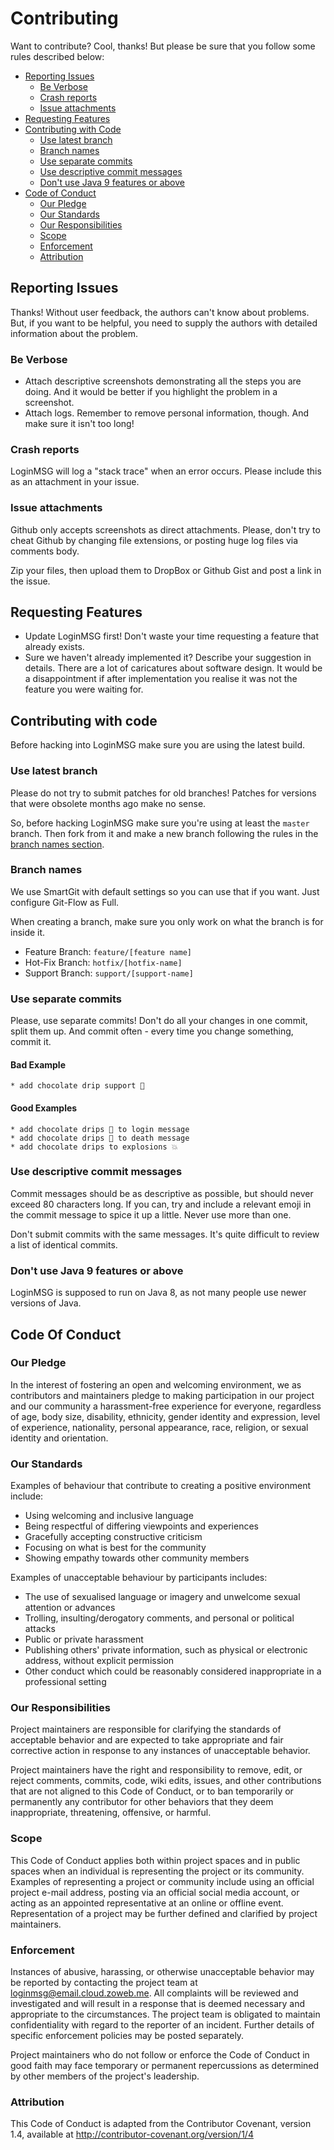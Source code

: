 # Contributing
Want to contribute? Cool, thanks! But please be sure that you follow some rules described below:

- [Reporting Issues](#reporting-issues)
  - [Be Verbose](#be-verbose)
  - [Crash reports](#crash-reports)
  - [Issue attachments](#issue-attachments)
- [Requesting Features](#requesting-features)
- [Contributing with Code](#contributing-with-code)
  - [Use latest branch](#use-latest-branch)
  - [Branch names](#branch-names)
  - [Use separate commits](#use-separate-commits)
  - [Use descriptive commit messages](#use-descriptive-commit-messages)
  - [Don't use Java 9 features or above](#dont-use-java-9-features-or-above)
- [Code of Conduct](#code-of-conduct)
  - [Our Pledge](#our-pledge)
  - [Our Standards](#our-standards)
  - [Our Responsibilities](#our-responsibilities)
  - [Scope](#scope)
  - [Enforcement](#enforcement)
  - [Attribution](#attribution)

## Reporting Issues
Thanks! Without user feedback, the authors can't know about problems. But, if you want to be helpful, you need to supply
the authors with detailed information about the problem.

### Be Verbose
- Attach descriptive screenshots demonstrating all the steps you are doing. And it would be better if you highlight the
  problem in a screenshot.
- Attach logs. Remember to remove personal information, though. And make sure it isn't too long!

### Crash reports
LoginMSG will log a "stack trace" when an error occurs. Please include this as an attachment in your issue.

### Issue attachments
Github only accepts screenshots as direct attachments. Please, don't try to cheat Github by changing file extensions,
or posting huge log files via comments body.

Zip your files, then upload them to DropBox or Github Gist and post a link in the issue.

## Requesting Features
- Update LoginMSG first! Don't waste your time requesting a feature that already exists.
- Sure we haven't already implemented it? Describe your suggestion in details. There are a lot of caricatures about
  software design. It would be a disappointment if after implementation you realise it was not the feature you were
  waiting for.
  
## Contributing with code
Before hacking into LoginMSG make sure you are using the latest build.

### Use latest branch
Please do not try to submit patches for old branches! Patches for versions that were obsolete months ago make no sense.

So, before hacking LoginMSG make sure you're using at least the `master` branch. Then fork from it and make a new branch
following the rules in the [branch names section](#branch-names).

### Branch names
We use SmartGit with default settings so you can use that if you want. Just configure Git-Flow as Full.

When creating a branch, make sure you only work on what the branch is for inside it.

- Feature Branch: `feature/[feature name]`
- Hot-Fix Branch: `hotfix/[hotfix-name]`
- Support Branch: `support/[support-name]`

### Use separate commits
Please, use separate commits! Don't do all your changes in one commit, split them up. And commit often - every time you
change something, commit it.

#### Bad Example
```
* add chocolate drip support 🍫
```

#### Good Examples
```
* add chocolate drips 🍫 to login message
* add chocolate drips 🍫 to death message
* add chocolate drips to explosions 💥
```

### Use descriptive commit messages
Commit messages should be as descriptive as possible, but should never exceed 80 characters long.
If you can, try and include a relevant emoji in the commit message to spice it up a little. Never use more than one.

Don't submit commits with the same messages. It's quite difficult to review a list of identical commits.

### Don't use Java 9 features or above
LoginMSG is supposed to run on Java 8, as not many people use newer versions of Java.

## Code Of Conduct
### Our Pledge
In the interest of fostering an open and welcoming environment, we as contributors and maintainers pledge to making
participation in our project and our community a harassment-free experience for everyone, regardless of age, body size,
disability, ethnicity, gender identity and expression, level of experience, nationality, personal appearance, race,
religion, or sexual identity and orientation.

### Our Standards
Examples of behaviour that contribute to creating a positive environment include:
- Using welcoming and inclusive language
- Being respectful of differing viewpoints and experiences
- Gracefully accepting constructive criticism
- Focusing on what is best for the community
- Showing empathy towards other community members

Examples of unacceptable behaviour by participants includes:
- The use of sexualised language or imagery and unwelcome sexual attention or advances
- Trolling, insulting/derogatory comments, and personal or political attacks
- Public or private harassment
- Publishing others' private information, such as physical or electronic address, without explicit permission
- Other conduct which could be reasonably considered inappropriate in a professional setting

### Our Responsibilities

Project maintainers are responsible for clarifying the standards of acceptable behavior and are expected to take
appropriate and fair corrective action in response to any instances of unacceptable behavior.

Project maintainers have the right and responsibility to remove, edit, or reject comments, commits, code, wiki edits,
issues, and other contributions that are not aligned to this Code of Conduct, or to ban temporarily or permanently any
contributor for other behaviors that they deem inappropriate, threatening, offensive, or harmful.

### Scope

This Code of Conduct applies both within project spaces and in public spaces when an individual is representing the
project or its community. Examples of representing a project or community include using an official project e-mail
address, posting via an official social media account, or acting as an appointed representative at an online or offline
event. Representation of a project may be further defined and clarified by project maintainers.

### Enforcement

Instances of abusive, harassing, or otherwise unacceptable behavior may be reported by contacting the project team at
loginmsg@email.cloud.zoweb.me. All complaints will be reviewed and investigated and will result in a response that is
deemed necessary and appropriate to the circumstances. The project team is obligated to maintain confidentiality with
regard to the reporter of an incident. Further details of specific enforcement policies may be posted separately.

Project maintainers who do not follow or enforce the Code of Conduct in good faith may face temporary or permanent
repercussions as determined by other members of the project's leadership.

### Attribution

This Code of Conduct is adapted from the Contributor Covenant, version 1.4,
available at http://contributor-covenant.org/version/1/4